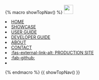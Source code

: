 {% macro showTopNav() %}
<navbar type="dark" type="inverse">
  <a slot="brand" href="{{baseUrl}}/index.html" title="Home" class="navbar-brand"><img width="30px" src="{{baseUrl}}/favicon.ico"/></a>
  <li><a href="{{baseUrl}}/index.html" class="nav-link">HOME</a></li>
  <li><a href="{{baseUrl}}/showcase.html" class="nav-link">SHOWCASE</a></li>
  <li><a href="{{baseUrl}}/ug/index.html" class="nav-link">USER GUIDE</a></li>
  <li><a href="{{baseUrl}}/dg/index.html" class="nav-link">DEVELOPER GUIDE</a></li>
  <li><a href="{{baseUrl}}/about.html" class="nav-link">ABOUT</a></li>
  <li><a href="{{baseUrl}}/contact.html" class="nav-link">CONTACT</a></li>
  <li tags="dev"><a href="https://reposense.org" class="nav-link" target="_blank"><md>:fas-external-link-alt: PRODUCTION SITE</md></a></li>
  <li><a href="https://github.com/RepoSense/reposense" target="_blank" class="nav-link"><md>:fab-github:</md></a></li>
  <li slot="right">
    <form class="navbar-form">
      <searchbar :data="searchData" placeholder="Search" :on-hit="searchCallback" menu-align-right></searchbar>
    </form>
  </li>
</navbar>
{% endmacro %}
{{ showTopNav() }}
